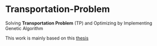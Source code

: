 # Transportation-Problem
Solving **Transportation Problem** (TP) and Optimizing by Implementing Genetic Algorithm


This work is mainly based on this [thesis](https://scholarworks.umt.edu/cgi/viewcontent.cgi?article=6577&context=etd)
